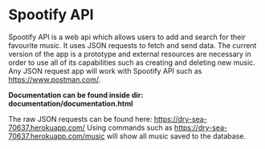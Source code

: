 # Spootify API

Spootify API is a web api which allows users to add and search for their favourite music. It uses JSON requests to fetch and send data. The current version of the app is a prototype and external resources are necessary in order to use all of its capabilities such as creating and deleting new music. Any JSON request app will work with Spootify API such as https://www.postman.com/. 

<b>Documentation can be found inside dir: documentation/documentation.html</b>

The raw JSON requests can be found here: https://dry-sea-70637.herokuapp.com/
Using commands such as https://dry-sea-70637.herokuapp.com/music will show all music saved to the database.